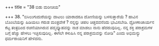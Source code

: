 +++
title = "38 ಬಿಡು ಮರೀಚಿಯ"

+++
38. "ಬಿಸಿಲುಗುದುರೆಯನ್ನು ದಾಟಲು ಯಾರಾದರೂ ದೋಣಿಯನ್ನು ಬಳಸುತ್ತಾರೆಯೆ ? ಹಾವಿನ ಬೊಂಬೆಯನ್ನು   ಹಿಡಿಯಲು ಗರುಡ ಮಂತ್ರವೇಕೆ ? ನನ್ನನ್ನು ಚಪಲ ಚಿತ್ತದವನೆಂದು ಭಾವಿಸಬೇಡಿ. ದ್ರೋಣಾಚಾರ್ಯನ ಕೆಟ್ಟ ತಂತ್ರದಿಂದ ರಚನೆಯಾಗಿರುವ ಪದ್ಮವ್ಯೂಹವನ್ನು ನಾಶ ಮಾಡಲು ನಾನು ಹೆದರುವುದಿಲ್ಲ. ನನ್ನ ಶಕ್ತಿ ಪರಾಕ್ರಮಗಳ ಬಗ್ಗೆ ಹೆಚ್ಚು ಹೇಳಲು ಇಚ್ಛಿಸುವುದಿಲ್ಲ. ಈಗಲೇ ಕಳುಹಿಸಿ ನನ್ನ ಪರಾಕ್ರಮವನ್ನು ನೋಡಿ" ಎಂದು ಅಭಿಮನ್ಯು ಧರ್ಮರಾಯನಿಗೆ ಹೇಳಿದನು.